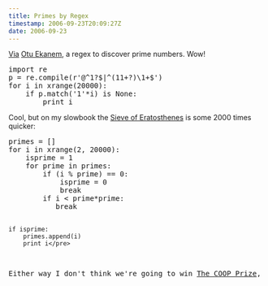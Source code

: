 ```yaml
---
title: Primes by Regex
timestamp: 2006-09-23T20:09:27Z
date: 2006-09-23
---
```


<p><a href="http://www.flickr.com/photos/doubleoh2/249751264/">Via</a> <span class="vcard"><a href="http://rants.ekanem.de/" rel="met friend colleague" class="fn url">Otu Ekanem</a></span>, a regex to discover prime numbers. Wow!</p><p>
<pre>import re
p = re.compile(r'@^1?$|^(11+?)\1+$')
for i in xrange(20000):
    if p.match('1'*i) is None:
        print i</pre>
</p><p>Cool, but on my slowbook the <a href="http://en.wikipedia.org/wiki/Sieve_of_Eratosthenes">Sieve of Eratosthenes</a> is some 2000 times quicker:</p>
<pre>primes = []
for i in xrange(2, 20000):
    isprime = 1
    for prime in primes:
        if (i % prime) == 0:
            isprime = 0
            break
        if i &lt; prime*prime:
           break

    if isprime:
        primes.append(i)
        print i</pre>
<p>Either way I don't think we're going to win <a href="http://www.eff.org/awards/coop.php">The COOP Prize</a>, unless we find a <a href="http://www.numberspiral.com">cheat</a>.</p>